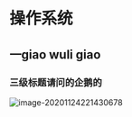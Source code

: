 # 操作系统
## 一giao wuli giao
### 三级标题请问的企鹅的

![image-20201124221430678](https://dingjinsuo.oss-cn-hangzhou.aliyuncs.com/img/image-20201124221430678.png)

